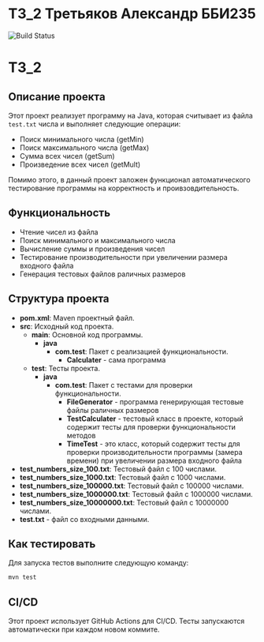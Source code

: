 # ТЗ_2 Третьяков Александр ББИ235

![Build Status](https://github.com/6mvge/TZ_2/actions/workflows/maven.yml/badge.svg)

# ТЗ_2

## Описание проекта
Этот проект реализует программу на Java, которая считывает из файла ```test.txt``` числа и выполняет следующие операции:
- Поиск минимального числа (getMin)
- Поиск максимального числа (getMax)
- Сумма всех чисел (getSum)
- Произведение всех чисел (getMult)

Помимо этого, в данный проект заложен функционал автоматического тестирование программы на корректность и проивзовдительность.

## Функциональность
- Чтение чисел из файла
- Поиск минимального и максимального числа
- Вычисление суммы и произведения чисел
- Тестирование производительности при увеличении размера входного файла
- Генерация тестовых файлов раличных размеров

## Структура проекта
- **pom.xml**: Maven проектный файл.
- **src**: Исходный код проекта.
  - **main**: Основной код программы.
    - **java**
      - **com.test**: Пакет с реализацией функциональности.
        - **Calculater** - сама программа
  - **test**: Тесты проекта.
    - **java**
      - **com.test**: Пакет с тестами для проверки функциональности.
        - **FileGenerator** - программа генерирующая тестовые файлы раличных размеров
        - **TestCalculater** - тестовый класс в проекте, который содержит тесты для проверки функциональности методов
        - **TimeTest** - это класс, который содержит тесты для проверки производительности программы (замера времени) при увеличении размера входного файла
- **test_numbers_size_100.txt**: Тестовый файл с 100 числами.
- **test_numbers_size_1000.txt**: Тестовый файл с 1000 числами.
- **test_numbers_size_100000.txt**: Тестовый файл с 100000 числами.
- **test_numbers_size_1000000.txt**: Тестовый файл с 1000000 числами.
- **test_numbers_size_10000000.txt**: Тестовый файл с 10000000 числами.
- **test.txt** - файл со входными данными.

## Как тестировать
Для запуска тестов выполните следующую команду:
```sh
mvn test
```
## CI/CD
Этот проект использует GitHub Actions для CI/CD. Тесты запускаются автоматически при каждом новом коммите.
